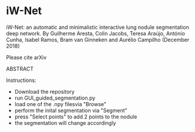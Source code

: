 # iW-Net
iW-Net: an automatic and minimalistic interactive lung nodule segmentation deep network. By Guilherme Aresta, Colin Jacobs, Teresa Araújo, António Cunha, Isabel Ramos, Bram van Ginneken and Aurélio Campilho (December 2018)

Please cite arXiv

ABSTRACT

Instructions:
- Download the repository
- run GUI_guided_segmentation.py
- load one of the .npy filesvia "Browse"
- perform the inital segmentation via "Segment"
- press "Select points" to add 2 points to the nodule
- the segmentation will change accordingly





